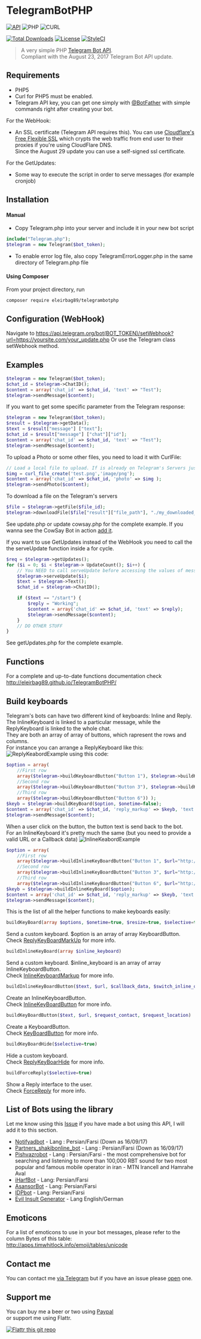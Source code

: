 # TelegramBotPHP
[![API](https://img.shields.io/badge/Telegram%20Bot%20API-August%2023%2C%202017-36ade1.svg)](https://core.telegram.org/bots/api)
![PHP](https://img.shields.io/badge/php-%3E%3D5.3-8892bf.svg)
![CURL](https://img.shields.io/badge/cURL-required-green.svg)

[![Total Downloads](https://poser.pugx.org/eleirbag89/telegrambotphp/downloads)](https://packagist.org/packages/eleirbag89/telegrambotphp)
[![License](https://poser.pugx.org/eleirbag89/telegrambotphp/license)](https://packagist.org/packages/eleirbag89/telegrambotphp)
[![StyleCI](https://styleci.io/repos/38492095/shield?branch=master)](https://styleci.io/repos/38492095)

> A very simple PHP [Telegram Bot API](https://core.telegram.org/bots).    
> Compliant with the August 23, 2017 Telegram Bot API update.

Requirements
---------

* PHP5
* Curl for PHP5 must be enabled.
* Telegram API key, you can get one simply with [@BotFather](https://core.telegram.org/bots#botfather) with simple commands right after creating your bot.

For the WebHook:
* An SSL certificate (Telegram API requires this). You can use [Cloudflare's Free Flexible SSL](https://www.cloudflare.com/ssl) which crypts the web traffic from end user to their proxies if you're using CloudFlare DNS.    
Since the August 29 update you can use a self-signed ssl certificate.

For the GetUpdates:
* Some way to execute the script in order to serve messages (for example cronjob)

Installation
---------

#### Manual

* Copy Telegram.php into your server and include it in your new bot script
```php
include("Telegram.php");
$telegram = new Telegram($bot_token);
```

* To enable error log file, also copy TelegramErrorLogger.php in the same directory of Telegram.php file

#### Using Composer

From your project directory, run
```
composer require eleirbag89/telegrambotphp
```

Configuration (WebHook)
---------

Navigate to 
https://api.telegram.org/bot(BOT_TOKEN)/setWebhook?url=https://yoursite.com/your_update.php
Or use the Telegram class setWebhook method.

Examples
---------

```php
$telegram = new Telegram($bot_token);
$chat_id = $telegram->ChatID();
$content = array('chat_id' => $chat_id, 'text' => "Test");
$telegram->sendMessage($content);
```

If you want to get some specific parameter from the Telegram response:
```php
$telegram = new Telegram($bot_token);
$result = $telegram->getData();
$text = $result["message"] ["text"];
$chat_id = $result["message"] ["chat"]["id"];
$content = array('chat_id' => $chat_id, 'text' => "Test");
$telegram->sendMessage($content);
```

To upload a Photo or some other files, you need to load it with CurlFile:
```php
// Load a local file to upload. If is already on Telegram's Servers just pass the resource id
$img = curl_file_create('test.png','image/png'); 
$content = array('chat_id' => $chat_id, 'photo' => $img );
$telegram->sendPhoto($content);
```

To download a file on the Telegram's servers
```php
$file = $telegram->getFile($file_id);
$telegram->downloadFile($file["result"]["file_path"], "./my_downloaded_file_on_local_server.png");
```

See update.php or update cowsay.php for the complete example.
If you wanna see the CowSay Bot in action [add it](https://telegram.me/cowmooobot).

If you want to use GetUpdates instead of the WebHook you need to call the the serveUpdate function inside a for cycle.
```php
$req = $telegram->getUpdates();
for ($i = 0; $i < $telegram-> UpdateCount(); $i++) {
	// You NEED to call serveUpdate before accessing the values of message in Telegram Class
	$telegram->serveUpdate($i);
	$text = $telegram->Text();
	$chat_id = $telegram->ChatID();

	if ($text == "/start") {
		$reply = "Working";
		$content = array('chat_id' => $chat_id, 'text' => $reply);
		$telegram->sendMessage($content);
	}
	// DO OTHER STUFF
}
```
See getUpdates.php for the complete example.

Functions
------------

For a complete and up-to-date functions documentation check http://eleirbag89.github.io/TelegramBotPHP/

Build keyboards
------------
Telegram's bots can have two different kind of keyboards: Inline and Reply.    
The InlineKeyboard is linked to a particular message, while the ReplyKeyboard is linked to the whole chat.    
They are both an array of array of buttons, which rapresent the rows and columns.    
For instance you can arrange a ReplyKeyboard like this:
![ReplyKeabordExample](https://picload.org/image/rilclcwr/replykeyboard.png)
using this code:
```php
$option = array( 
    //First row
    array($telegram->buildKeyboardButton("Button 1"), $telegram->buildKeyboardButton("Button 2")), 
    //Second row 
    array($telegram->buildKeyboardButton("Button 3"), $telegram->buildKeyboardButton("Button 4"), $telegram->buildKeyboardButton("Button 5")), 
    //Third row
    array($telegram->buildKeyboardButton("Button 6")) );
$keyb = $telegram->buildKeyBoard($option, $onetime=false);
$content = array('chat_id' => $chat_id, 'reply_markup' => $keyb, 'text' => "This is a Keyboard Test");
$telegram->sendMessage($content);
```
When a user click on the button, the button text is send back to the bot.    
For an InlineKeyboard it's pretty much the same (but you need to provide a valid URL or a Callback data)
![InlineKeabordExample](https://picload.org/image/rilclcwa/replykeyboardinline.png)
```php
$option = array( 
    //First row
    array($telegram->buildInlineKeyBoardButton("Button 1", $url="http://link1.com"), $telegram->buildInlineKeyBoardButton("Button 2", $url="http://link2.com")), 
    //Second row 
    array($telegram->buildInlineKeyBoardButton("Button 3", $url="http://link3.com"), $telegram->buildInlineKeyBoardButton("Button 4", $url="http://link4.com"), $telegram->buildInlineKeyBoardButton("Button 5", $url="http://link5.com")), 
    //Third row
    array($telegram->buildInlineKeyBoardButton("Button 6", $url="http://link6.com")) );
$keyb = $telegram->buildInlineKeyBoard($option);
$content = array('chat_id' => $chat_id, 'reply_markup' => $keyb, 'text' => "This is a Keyboard Test");
$telegram->sendMessage($content);
```
This is the list of all the helper functions to make keyboards easily:     

```php
buildKeyBoard(array $options, $onetime=true, $resize=true, $selective=true)
```
Send a custom keyboard. $option is an array of array KeyboardButton.  
Check [ReplyKeyBoardMarkUp](https://core.telegram.org/bots/api#replykeyboardmarkup) for more info.    

```php
buildInlineKeyBoard(array $inline_keyboard)
```
Send a custom keyboard. $inline_keyboard is an array of array InlineKeyboardButton.  
Check [InlineKeyboardMarkup](https://core.telegram.org/bots/api#inlinekeyboardmarkup) for more info.    

```php
buildInlineKeyBoardButton($text, $url, $callback_data, $switch_inline_query)
```
Create an InlineKeyboardButton.    
Check [InlineKeyBoardButton](https://core.telegram.org/bots/api#inlinekeyboardbutton) for more info.    

```php
buildKeyBoardButton($text, $url, $request_contact, $request_location)
```
Create a KeyboardButton.    
Check [KeyBoardButton](https://core.telegram.org/bots/api#keyboardbutton) for more info.    


```php
buildKeyBoardHide($selective=true)
```
Hide a custom keyboard.  
Check [ReplyKeyBoarHide](https://core.telegram.org/bots/api#replykeyboardhide) for more info.    

```php
buildForceReply($selective=true)
```
Show a Reply interface to the user.  
Check [ForceReply](https://core.telegram.org/bots/api#forcereply) for more info.

List of Bots using the library
------------
Let me know using this [Issue](https://github.com/Eleirbag89/TelegramBotPHP/issues/80) if you have made a bot using this API, I will add it to this section.    
* [Notifyadbot](https://telegram.me/notifyadbot) - Lang : Persian/Farsi (Down as 16/09/17)
* [Partners_shakibonline_bot](https://telegram.me/Partners_shakibonline_bot) - Lang : Persian/Farsi (Down as 16/09/17)
* [Pishvazrobot](https://t.me/pishvazrobot) - Lang : Persian/Farsi - the most comprehensive bot for searching and listening to more than 100,000 RBT sound for two most popular and famous mobile operator in iran - MTN Irancell and Hamrahe Aval
* [iHarfBot](https://t.me/iHarfBot) - Lang: Persian/Farsi
* [AsansorBot](https://t.me/AsansorBot) - Lang: Persian/Farsi
* [IDPbot](https://t.me/IDPbot) - Lang: Persian/Farsi
* [Evil Insult Generator](https://telegram.me/EvilInsultGeneratorBot) - Lang English/German

Emoticons
------------
For a list of emoticons to use in your bot messages, please refer to the column Bytes of this table:
http://apps.timwhitlock.info/emoji/tables/unicode

Contact me
------------
You can contact me [via Telegram](https://telegram.me/ggrillo) but if you have an issue please [open](https://github.com/Eleirbag89/TelegramBotPHP/issues) one.

Support me
------------
You can buy me a beer or two using [Paypal](https://paypal.me/eleirbag89)    
or support me using Flattr.    

[![Flattr this git repo](http://api.flattr.com/button/flattr-badge-large.png)](https://flattr.com/submit/auto?user_id=eleirbag89&url=https://github.com/Eleirbag89/TelegramBotPHP&title=TelegramBotPHP&language=&tags=github&category=software) 